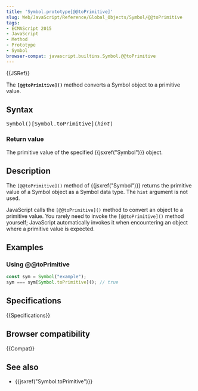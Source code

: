 ```yaml
---
title: 'Symbol.prototype[@@toPrimitive]'
slug: Web/JavaScript/Reference/Global_Objects/Symbol/@@toPrimitive
tags:
- ECMAScript 2015
- JavaScript
- Method
- Prototype
- Symbol
browser-compat: javascript.builtins.Symbol.@@toPrimitive
---
```

{{JSRef}}

The **`[@@toPrimitive]()`** method converts a Symbol object to a primitive
value.

## Syntax

<pre class="brush: js">
Symbol()[Symbol.toPrimitive](<var>hint</var>)
</pre>

### Return value

The primitive value of the specified {{jsxref("Symbol")}} object.

## Description

The `[@@toPrimitive]()` method of {{jsxref("Symbol")}} returns the
primitive value of a Symbol object as a Symbol data type. The `hint` argument is
not used.

JavaScript calls the `[@@toPrimitive]()` method to convert an object to a
primitive value. You rarely need to invoke the `[@@toPrimitive]()` method
yourself; JavaScript automatically invokes it when encountering an object where
a primitive value is expected.

## Examples

### Using @@toPrimitive

```js
const sym = Symbol("example");
sym === sym[Symbol.toPrimitive](); // true
```

## Specifications

{{Specifications}}

## Browser compatibility

{{Compat}}

## See also

- {{jsxref("Symbol.toPrimitive")}}
